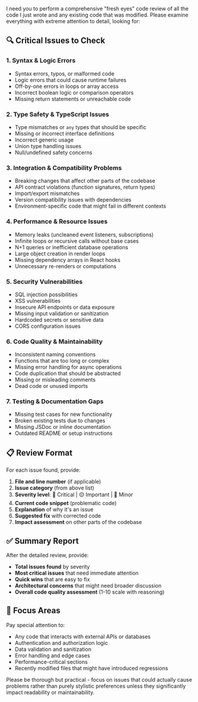 I need you to perform a comprehensive "fresh eyes" code review of all the code I just wrote and any existing code that was modified. Please examine everything with extreme attention to detail, looking for:

## 🔍 Critical Issues to Check

### 1. **Syntax & Logic Errors**
- Syntax errors, typos, or malformed code
- Logic errors that could cause runtime failures
- Off-by-one errors in loops or array access
- Incorrect boolean logic or comparison operators
- Missing return statements or unreachable code

### 2. **Type Safety & TypeScript Issues**
- Type mismatches or `any` types that should be specific
- Missing or incorrect interface definitions
- Incorrect generic usage
- Union type handling issues
- Null/undefined safety concerns

### 3. **Integration & Compatibility Problems**
- Breaking changes that affect other parts of the codebase
- API contract violations (function signatures, return types)
- Import/export mismatches
- Version compatibility issues with dependencies
- Environment-specific code that might fail in different contexts

### 4. **Performance & Resource Issues**
- Memory leaks (uncleaned event listeners, subscriptions)
- Infinite loops or recursive calls without base cases
- N+1 queries or inefficient database operations
- Large object creation in render loops
- Missing dependency arrays in React hooks
- Unnecessary re-renders or computations

### 5. **Security Vulnerabilities**
- SQL injection possibilities
- XSS vulnerabilities
- Insecure API endpoints or data exposure
- Missing input validation or sanitization
- Hardcoded secrets or sensitive data
- CORS configuration issues

### 6. **Code Quality & Maintainability**
- Inconsistent naming conventions
- Functions that are too long or complex
- Missing error handling for async operations
- Code duplication that should be abstracted
- Missing or misleading comments
- Dead code or unused imports

### 7. **Testing & Documentation Gaps**
- Missing test cases for new functionality
- Broken existing tests due to changes
- Missing JSDoc or inline documentation
- Outdated README or setup instructions

## 📋 Review Format

For each issue found, provide:

1. **File and line number** (if applicable)
2. **Issue category** (from above list)
3. **Severity level**: 🔴 Critical | 🟡 Important | 🔵 Minor
4. **Current code snippet** (problematic code)
5. **Explanation** of why it's an issue
6. **Suggested fix** with corrected code
7. **Impact assessment** on other parts of the codebase

## ✅ Summary Report

After the detailed review, provide:
- **Total issues found** by severity
- **Most critical issues** that need immediate attention
- **Quick wins** that are easy to fix
- **Architectural concerns** that might need broader discussion
- **Overall code quality assessment** (1-10 scale with reasoning)

## 🎯 Focus Areas

Pay special attention to:
- Any code that interacts with external APIs or databases
- Authentication and authorization logic
- Data validation and sanitization
- Error handling and edge cases
- Performance-critical sections
- Recently modified files that might have introduced regressions

Please be thorough but practical - focus on issues that could actually cause problems rather than purely stylistic preferences unless they significantly impact readability or maintainability.